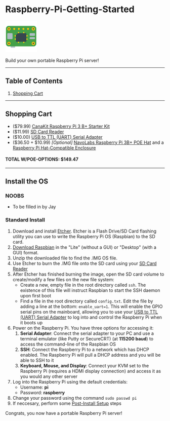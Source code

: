 # Raspberry-Pi-Getting-Started

![Raspberry Pi](img/raspberry-pi_100.png)

Build your own portable Raspberry Pi server!



-----------------------------------------
##   Table of Contents   ##
1. [Shopping Cart](#shopping-cart)


-----------------------------------------
##   Shopping Cart   ##
- ($79.99) [CanaKit Raspberry Pi 3 B+ Starter Kit](https://www.amazon.com/gp/product/B07BCC8PK7/)
- ($11.99) [SD Card Reader](https://www.amazon.com/Vogek-Card-Reader-USB-Micro/dp/B01IE70PQY/)
- ($10.00) [USB to TTL (UART) Serial Adapter](https://www.amazon.com/gp/product/B00DJUHGHI/)
- ($36.50 + $10.99) _[Optional]_ [NavoLabs Raspberry Pi 3B+ POE Hat](https://www.amazon.com/gp/product/B07CLCFLH8/) and a [Raspberry Pi Hat-Compatible Enclosure](https://www.amazon.com/gp/product/B01GOSTL7Y/)

#### **TOTAL W/POE-OPTIONS: $149.47**


-----------------------------------------
##   Install the OS   ##

### NOOBS
- To be filled in by Jay


### Standard Install
1. Download and install [Etcher](https://etcher.io/). Etcher is a Flash Drive/SD Card flashing utility you can use to write the Raspberry Pi OS (Raspbian) to the SD card.
2. [Download Raspbian](https://www.raspberrypi.org/downloads/raspbian/) in the "Lite" (without a GUI) or "Desktop" (with a GUI) format.
3. Unzip the downloaded file to find the .IMG OS file.
4. Use Etcher to burn the .IMG file onto the SD card using your [SD Card Reader](https://www.amazon.com/Vogek-Card-Reader-USB-Micro/dp/B01IE70PQY/)
5. After Etcher has finished burning the image, open the SD card volume to create/modify a few files on the new file system:
	- Create a new, empty file in the root directory called `ssh`. The existence of this file will instruct Raspbian to start the SSH daemon upon first boot
	- Find a file in the root directory called `config.txt`. Edit the file by adding a line at the bottom: `enable_uart=1`. This will enable the GPIO serial pins on the mainboard, allowing you to use your [USB to TTL (UART) Serial Adapter](https://www.amazon.com/gp/product/B00DJUHGHI/) to log into and control the Raspberry Pi when it boots up
6. Power on the Raspberry Pi. You have three options for accessing it:
	1. **Serial Adapter**: Connect the serial adapter to your PC and use a terminal emulator (like Putty or SecureCRT) (at **115200 baud**) to access the command-line of the Raspbian OS
	2. **SSH**: Connect the Raspberry Pi to a network which has DHCP enabled. The Raspberry Pi will pull a DHCP address and you will be able to SSH to it
	3. **Keyboard, Mouse, and Display**: Connect your KVM set to the Raspberry Pi (requires a HDMI display connection) and access it as you would any other server
7. Log into the Raspberry Pi using the default credentials:
	- Username: **pi**
	- Password: **raspberry**
8. Change your password using the command `sudo passwd pi`
9. If neccesary, perform some [Post-Install Setup](https://github.com/PackeTsar/scriptfury/blob/master/Raspbian_Post_Install.md) steps

Congrats, you now have a portable Raspberry Pi server!
